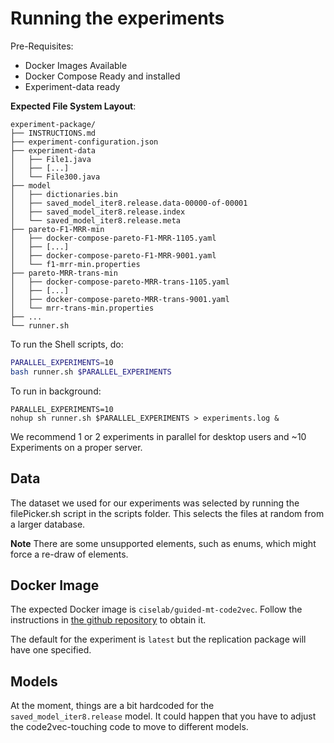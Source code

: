 # Running the experiments

Pre-Requisites:

- Docker Images Available
- Docker Compose Ready and installed
- Experiment-data ready

**Expected File System Layout**: 

```
experiment-package/
├── INSTRUCTIONS.md
├── experiment-configuration.json
├── experiment-data
│   ├── File1.java
│   ├── [...]
│   └── File300.java
├── model
│   ├── dictionaries.bin
│   ├── saved_model_iter8.release.data-00000-of-00001
│   ├── saved_model_iter8.release.index
│   └── saved_model_iter8.release.meta
├── pareto-F1-MRR-min
│   ├── docker-compose-pareto-F1-MRR-1105.yaml
│   ├── [...]
│   ├── docker-compose-pareto-F1-MRR-9001.yaml
│   └── f1-mrr-min.properties
├── pareto-MRR-trans-min
│   ├── docker-compose-pareto-MRR-trans-1105.yaml
│   ├── [...]
│   ├── docker-compose-pareto-MRR-trans-9001.yaml
│   └── mrr-trans-min.properties
├── ...
└── runner.sh
```

To run the Shell scripts, do: 

```sh
PARALLEL_EXPERIMENTS=10
bash runner.sh $PARALLEL_EXPERIMENTS
```

To run in background: 

```
PARALLEL_EXPERIMENTS=10
nohup sh runner.sh $PARALLEL_EXPERIMENTS > experiments.log &
```

We recommend 1 or 2 experiments in parallel for desktop users and ~10 Experiments on a proper server.

## Data
The dataset we used for our experiments was selected by running the filePicker.sh script in the scripts folder. 
This selects the files at random from a larger database. 

**Note** There are some unsupported elements, such as enums, which might force a re-draw of elements. 

## Docker Image

The expected Docker image is `ciselab/guided-mt-code2vec`. 
Follow the instructions in [the github repository](https://github.com/ciselab/Guided-MT-Code2Vec) to obtain it.

The default for the experiment is `latest` but the replication package will have one specified.

## Models

At the moment, things are a bit hardcoded for the `saved_model_iter8.release` model. 
It could happen that you have to adjust the code2vec-touching code to move to different models. 